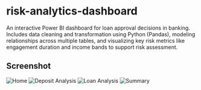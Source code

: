 # risk-analytics-dashboard
An interactive Power BI dashboard for loan approval decisions in banking. Includes data cleaning and transformation using Python (Pandas), modeling relationships across multiple tables, and visualizing key risk metrics like engagement duration and income bands to support risk assessment.

## Screenshot
![Home](https://github.com/user-attachments/assets/05e4d4ad-b199-4c76-a8ac-c6d66435f074)
![Deposit Analysis](https://github.com/user-attachments/assets/a280b269-71ae-439b-b785-723a50566488)
![Loan Analysis](https://github.com/user-attachments/assets/989eb372-412d-4a54-ad4d-31102fcfe429)
![Summary](https://github.com/user-attachments/assets/dd8f8f4a-0ea4-47cc-9b13-1a9e5c80899f)
